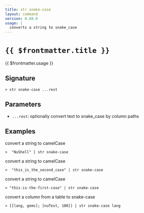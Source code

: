```yaml
---
title: str snake-case
layout: command
version: 0.60.0
usage: |
  converts a string to snake_case
---
```


# `{{ $frontmatter.title }}`

<div style='white-space: pre-wrap;'>{{ $frontmatter.usage }}</div>

## Signature

```> str snake-case ...rest```

## Parameters

 -  `...rest`: optionally convert text to snake_case by column paths

## Examples

convert a string to camelCase
```shell
>  "NuShell" | str snake-case
```

convert a string to camelCase
```shell
>  "this_is_the_second_case" | str snake-case
```

convert a string to camelCase
```shell
> "this-is-the-first-case" | str snake-case
```

convert a column from a table to snake-case
```shell
> [[lang, gems]; [nuTest, 100]] | str snake-case lang
```
